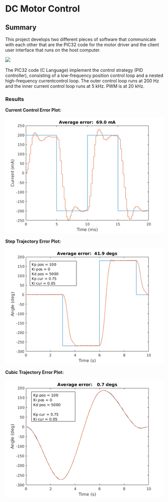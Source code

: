 # DC Motor Control

## Summary

This project develops two different pieces of software that communicate with each other that are the PIC32 code for the motor driver and the client user interface that runs on the host computer.

<img src="Media/ControlSystem.png" width="800">

The PIC32 code (C Language) implement the control strategy (PID controller), consisting of a low-frequency position control loop and a nested high-frequency currentcontrol loop. The outer control loop runs at 200 Hz and the inner current control loop runs at 5 kHz. PWM is at 20 kHz.

### Results

**Current Control Error Plot:**

<img src="Media/CurrentControl.png" width="600">

**Step Trajectory Error Plot:**

<img src="Media/BestStepTraj.png" width="600">

**Cubic Trajectory Error Plot:**

<img src="Media/BestCubicTraj.png" width="600">

